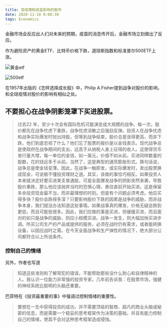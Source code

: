 ```yaml
---
title: 受疫情和疫苗影响的股市
date: 2020-11-10 0:00:39
tags: Economics
---
```


金融市场会反应出人们对未来的预期，疫苗的消息传开后，金融市场立刻做出了反应。

作为避险资产的黄金ETF、比特币价格下跌，道琼斯指数和标准普尔500ETF上涨。

![黄金etf](https://res.cloudinary.com/djyqus4uy/image/upload/v1604948898/Blog/%E9%BB%84%E9%87%91etf_qsrzem.jpg)

![500etf](https://res.cloudinary.com/djyqus4uy/image/upload/v1604948898/Blog/500etf_hx0yje.jpg)

在1957年出版的《怎样选择成长股》中，Philip A.Fisher提到战争对股价的影响，和全球疫情对股价的影响有相似之处。

## 不要担心在战争阴影笼罩下买进股票。

> 过去22 年，至少十次会有国际危机可能演变成大规模的战争。每一次，股价都先在战争忧虑下重跌，战争忧虑消散之后强劲反弹。投资人在战争忧虑和战争实际爆发时抛出持股，但等到战争结束，股价总是涨得更高，而非下跌，他们到底忽视了什么？他们忘了股票的报价是以金钱表示。现代战争总是使政府在战争期间的支出，远高于从纳税人身上征得的收人。这使得货币发行量大增，每一单位的金钱，如一美元，价值不如从前。买进同样数量的股数，花的钱远多于从前。当然了，这是典型的通货膨胀形式。换句话说，战争总是使金钱变薄。因此，在战争一触即发，或实际爆发时，卖出股票换成现金，可说极不懂投资理财之道。其实，该做的事恰巧相反。如果投资人本来就决定好要买进某支普通股，可是全面爆发战争的阴影突然来袭，导致股价重跌，那么他应该抛弃当时的恐惧心理，勇往直前开始买进。这是保留多余投资现金最不当，而非最理想的时刻。但是有个问题必须考虑。他应买得多快？股价会跌得多深？只要影响股价下跌的因素是战争的威胁，而非战争本身，我们就没办法知道这些事情。如果战事真的爆发，价格无疑会跌到更低，而且可能低很多。因此，我们应做的事是买进，但缓缓买进，而且面对的如只是战争的威胁，则应小规模买进。战争一发生，则大幅加快买进步调。所买公司生产的产品或提供的服务，必须在战时仍有需求，或者能转换设备，以因应战时之需。在今天全面战争和生产弹性的情况下，绝大部分公司都符合以上所说条件。

### 控制自己的情绪

另外，作者也写道

> 知道这些准则和了解常犯的错误，不能帮助那些没什么耐心和自律精神的人。我认识一位能力非常强的投资专家，几年前告诉我：在股票市场，强健的神经系统比聪明的头脑还重要。

巴菲特在《投资最重要的事》中强调过控制情绪的重要性。

> 要想在一生中获得投资的成功，并不需要顶级的智商、超凡的商业头脑或秘密的信息，而是需要一个稳妥的思考框架作为决策的基础，并且有能力控制自己的情绪，使其不会对这种思考框架造成侵蚀。